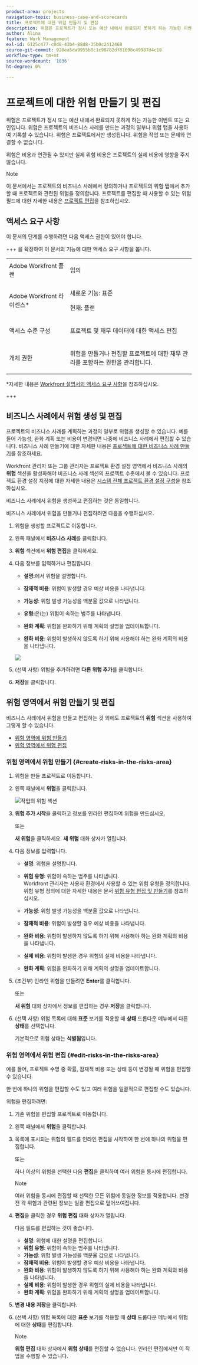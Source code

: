 ```yaml
---
product-area: projects
navigation-topic: business-case-and-scorecards
title: 프로젝트에 대한 위험 만들기 및 편집
description: 위험은 프로젝트가 정시 또는 예산 내에서 완료되지 못하게 하는 가능한 이벤트 또는 요인입니다. 위험은 프로젝트의 비즈니스 사례를 만드는 과정의 일부나 위험 탭을 사용하여 기록할 수 있습니다. 위험은 프로젝트에서만 생성됩니다. 위험을 작업 또는 문제와 연결할 수 없습니다.
author: Alina
feature: Work Management
exl-id: 6125c477-c0d8-43b4-88d8-35b0c2412468
source-git-commit: 928ea5da9955b8c1c98782df81698c49987d4c18
workflow-type: tm+mt
source-wordcount: '1036'
ht-degree: 0%

---
```


# 프로젝트에 대한 위험 만들기 및 편집

<!--Audited: 01/2025-->

위험은 프로젝트가 정시 또는 예산 내에서 완료되지 못하게 하는 가능한 이벤트 또는 요인입니다. 위험은 프로젝트의 비즈니스 사례를 만드는 과정의 일부나 위험 탭을 사용하여 기록할 수 있습니다. 위험은 프로젝트에서만 생성됩니다. 위험을 작업 또는 문제와 연결할 수 없습니다.

위험은 비용과 연관될 수 있지만 실제 위험 비용은 프로젝트의 실제 비용에 영향을 주지 않습니다.

>[!NOTE]
>
>이 문서에서는 프로젝트의 비즈니스 사례에서 정의하거나 프로젝트의 위험 탭에서 추가할 때 프로젝트와 관련된 위험을 정의합니다. 프로젝트를 편집할 때 사용할 수 있는 위험 필드에 대한 자세한 내용은 [프로젝트 편집](../../../manage-work/projects/manage-projects/edit-projects.md)을 참조하십시오.

## 액세스 요구 사항

이 문서의 단계를 수행하려면 다음 액세스 권한이 있어야 합니다.

+++ 을 확장하여 이 문서의 기능에 대한 액세스 요구 사항을 봅니다.

<table style="table-layout:auto"> 
 <col> 
 <col> 
 <tbody> 
  <tr> 
   <td role="rowheader">Adobe Workfront 플랜</td> 
   <td> <p>임의</p> </td> 
  </tr> 
  <tr> 
   <td role="rowheader">Adobe Workfront 라이센스*</td> 
   <td> <p>새로운 기능: 표준 </p>
   <p>현재: 플랜 </p> </td> 
  </tr> 
  <tr> 
   <td role="rowheader">액세스 수준 구성</td> 
   <td> <p>프로젝트 및 재무 데이터에 대한 액세스 편집</p> </td> 
  </tr> 
  <tr> 
   <td role="rowheader">개체 권한</td> 
   <td> <p> 위험을 만들거나 편집할 프로젝트에 대한 재무 관리를 포함하는 권한을 관리합니다. </p> </td> 
  </tr> 
 </tbody> 
</table>

*자세한 내용은 [Workfront 설명서의 액세스 요구 사항](/help/quicksilver/administration-and-setup/add-users/access-levels-and-object-permissions/access-level-requirements-in-documentation.md)을 참조하십시오.

+++

## 비즈니스 사례에서 위험 생성 및 편집

프로젝트의 비즈니스 사례를 계획하는 과정의 일부로 위험을 생성할 수 있습니다. 예를 들어 가능성, 완화 계획 또는 비용이 변경되면 나중에 비즈니스 사례에서 편집할 수 있습니다. 비즈니스 사례 만들기에 대한 자세한 내용은 [프로젝트에 대한 비즈니스 사례 만들기](../../../manage-work/projects/define-a-business-case/create-business-case.md)를 참조하세요.

Workfront 관리자 또는 그룹 관리자는 프로젝트 환경 설정 영역에서 비즈니스 사례의 **위험** 섹션을 활성화해야 비즈니스 사례 섹션의 프로젝트 수준에서 볼 수 있습니다. 프로젝트 환경 설정 지정에 대한 자세한 내용은 [시스템 전체 프로젝트 환경 설정 구성](../../../administration-and-setup/set-up-workfront/configure-system-defaults/set-project-preferences.md)을 참조하십시오.

비즈니스 사례에서 위험을 생성하고 편집하는 것은 동일합니다.

비즈니스 사례에서 위험을 만들거나 편집하려면 다음을 수행하십시오.

1. 위험을 생성할 프로젝트로 이동합니다.
1. 왼쪽 패널에서 **비즈니스 사례**&#x200B;를 클릭합니다.
1. **위험** 섹션에서 **위험 편집**&#x200B;을 클릭하세요.
1. 다음 정보를 입력하거나 편집합니다.

   * **설명:**&#x200B;에서 위험을 설명합니다.

   * **잠재적 비용**: 위험이 발생할 경우 예상 비용을 나타냅니다.

   * **가능성**: 위험 발생 가능성을 백분율 값으로 나타냅니다.

   * **유형:**&#x200B;은(는) 위험이 속하는 범주를 나타냅니다.
   * **완화 계획**: 위험을 완화하기 위해 계획의 설명을 업데이트합니다.

   * **완화 비용**: 위험이 발생하지 않도록 하기 위해 사용해야 하는 완화 계획의 비용을 나타냅니다.

   ![](assets/crp1-350x117.png)

1. (선택 사항) 위험을 추가하려면 **다른 위험 추가**&#x200B;를 클릭합니다.
1. **저장**&#x200B;을 클릭합니다.

## 위험 영역에서 위험 만들기 및 편집

비즈니스 사례에서 위험을 만들고 편집하는 것 외에도 프로젝트의 **위험** 섹션을 사용하여 그렇게 할 수 있습니다.

* [위험 영역에 위험 만들기](#create-risks-in-the-risks-area)
* [위험 영역에서 위험 편집](#edit-risks-in-the-risks-area)

### 위험 영역에서 위험 만들기 {#create-risks-in-the-risks-area}

1. 위험을 만들 프로젝트로 이동합니다.
1. 왼쪽 패널에서 **위험**&#x200B;을 클릭합니다.

   ![작업의 위험 섹션](assets/risks-section-on-project-2022.png)

1. **위험 추가 시작**&#x200B;을 클릭하고 정보를 인라인 편집하여 위험을 만드십시오.

   또는

   **새 위험**&#x200B;을 클릭하세요. **새 위험** 대화 상자가 열립니다.

1. 다음 정보를 입력합니다.

   * **설명**: 위험을 설명합니다.
   * **위험 유형**: 위험이 속하는 범주를 나타냅니다.\
     Workfront 관리자는 사용자 환경에서 사용할 수 있는 위험 유형을 정의합니다. 위험 유형 정의에 대한 자세한 내용은 문서 [위험 유형 편집 및 만들기](../../../administration-and-setup/set-up-workfront/configure-system-defaults/edit-create-risk-types.md)를 참조하십시오.

   * **가능성**: 위험 발생 가능성을 백분율 값으로 나타냅니다.
   * **잠재적 비용**: 위험이 발생할 경우 예상 비용을 나타냅니다.
   * **완화 비용**: 위험이 발생하지 않도록 하기 위해 사용해야 하는 완화 계획의 비용을 나타냅니다.
   * **실제 비용**: 위험이 발생한 경우 위험의 실제 비용을 나타냅니다.
   * **완화 계획**: 위험을 완화하기 위해 계획의 설명을 업데이트합니다.

1. (조건부) 인라인 위험을 만들려면 **Enter**&#x200B;를 클릭합니다.

   또는

   **새 위험** 대화 상자에서 정보를 편집하는 경우 **저장**&#x200B;을 클릭합니다.

1. (선택 사항) 위험 목록에 대해 **표준** 보기를 적용할 때 **상태** 드롭다운 메뉴에서 다른 **상태**&#x200B;를 선택합니다.

   기본적으로 위험 상태는 **식별됨**&#x200B;입니다.

### 위험 영역에서 위험 편집 {#edit-risks-in-the-risks-area}

예를 들어, 프로젝트 수명 중 확률, 잠재적 비용 또는 상태 등이 변경될 때 위험을 편집할 수 있습니다.

한 번에 하나의 위험을 편집할 수도 있고 여러 위험을 일괄적으로 편집할 수도 있습니다.

위험을 편집하려면:

1. 기존 위험을 편집할 프로젝트로 이동합니다.
1. 왼쪽 패널에서 **위험**&#x200B;을 클릭합니다.
1. 목록에 표시되는 위험의 필드를 인라인 편집을 시작하여 한 번에 하나의 위험을 편집합니다.

   또는

   하나 이상의 위험을 선택한 다음 **편집**&#x200B;을 클릭하여 여러 위험을 동시에 편집합니다.

   >[!NOTE]
   >
   >여러 위험을 동시에 편집할 때 선택한 모든 위험에 동일한 정보를 적용합니다. 변경 전 각 위험과 관련된 정보는 일괄 편집으로 덮어쓰여집니다.

1. **편집**&#x200B;을 클릭한 경우 **위험 편집** 대화 상자가 열립니다.

   다음 필드를 편집하는 것이 좋습니다.

   * **설명**: 위험에 대한 설명을 편집합니다.
   * **위험 유형**: 위험이 속하는 범주를 나타냅니다.
   * **가능성**: 위험 발생 가능성을 백분율 값으로 나타냅니다.
   * **잠재적 비용**: 위험이 발생할 경우 예상 비용을 나타냅니다.
   * **완화 비용**: 위험이 발생하지 않도록 하기 위해 사용해야 하는 완화 계획의 비용을 나타냅니다.
   * **실제 비용**: 위험이 발생한 경우 위험의 실제 비용을 나타냅니다.
   * **완화 계획**: 위험을 완화하기 위해 계획의 설명을 업데이트합니다.

1. **변경 내용 저장**&#x200B;을 클릭합니다.
1. (선택 사항) 위험 목록에 대한 **표준** 보기를 적용할 때 **상태** 드롭다운 메뉴에서 위험에 대한 **상태**&#x200B;를 편집합니다.

   >[!NOTE]
   >
   >**위험 편집** 대화 상자에서 **위험 상태**&#x200B;를 편집할 수 없습니다. 인라인 편집에서만 이 작업을 수행할 수 있습니다.
